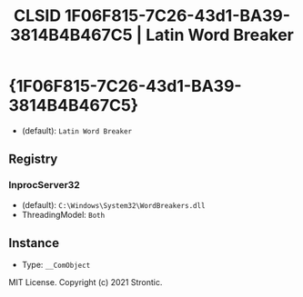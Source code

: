 ﻿---
title: "CLSID 1F06F815-7C26-43d1-BA39-3814B4B467C5 | Latin Word Breaker"
excerpt: What is COM-Object CLSID 1F06F815-7C26-43d1-BA39-3814B4B467C5?
---

# {1F06F815-7C26-43d1-BA39-3814B4B467C5}

* (default): `Latin Word Breaker`

## Registry


### InprocServer32

* (default): `C:\Windows\System32\WordBreakers.dll`
* ThreadingModel: `Both`

## Instance

* Type: `__ComObject`

MIT License. Copyright (c) 2021 Strontic.


